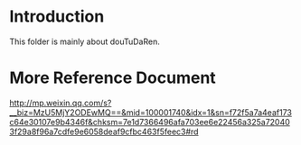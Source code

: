 # Introduction 
This folder is mainly about douTuDaRen.

# More Reference Document
http://mp.weixin.qq.com/s?__biz=MzU5MjY2ODEwMQ==&mid=100001740&idx=1&sn=f72f5a7a4eaf173c64e30107e9b4346f&chksm=7e1d7366496afa703ee6e22456a325a720403f29a8f96a7cdfe9e6058deaf9cfbc463f5feec3#rd
